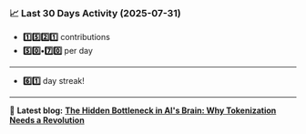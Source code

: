 <!--START_STATS-->
### 📈 Last 30 Days Activity (2025-07-31)  
- **1️⃣5️⃣2️⃣1️⃣** contributions  
- **5️⃣0️⃣•7️⃣0️⃣** per day
---
- **6️⃣1️⃣** day streak!
---
📝 **Latest blog:** [**The Hidden Bottleneck in AI's Brain: Why Tokenization Needs a Revolution**](https://andriak.com/blog/tokenization-revolution)
<!--END_STATS-->
